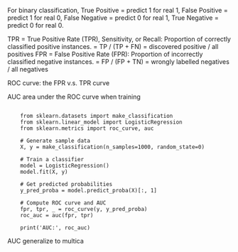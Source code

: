 For binary classification, 
True Positive = predict 1 for real 1, 
False Positive = predict 1 for real 0,
False Negative = predict 0 for real 1,
True Negative = predict 0 for real 0.

TPR = True Positive Rate (TPR), Sensitivity, or Recall: Proportion of correctly classified positive instances.
    =  TP / (TP + FN)  = discovered positive / all positives
FPR = False Positive Rate (FPR): Proportion of incorrectly classified negative instances.
    = FP /  (FP + TN) =  wrongly labelled negatives / all negatives

ROC curve: the FPR v.s. TPR curve

AUC area under the ROC curve when training

```

    from sklearn.datasets import make_classification
    from sklearn.linear_model import LogisticRegression
    from sklearn.metrics import roc_curve, auc 

    # Generate sample data
    X, y = make_classification(n_samples=1000, random_state=0)

    # Train a classifier
    model = LogisticRegression()
    model.fit(X, y)

    # Get predicted probabilities
    y_pred_proba = model.predict_proba(X)[:, 1]

    # Compute ROC curve and AUC
    fpr, tpr, _ = roc_curve(y, y_pred_proba)
    roc_auc = auc(fpr, tpr)

    print('AUC:', roc_auc)

```

AUC generalize to multica